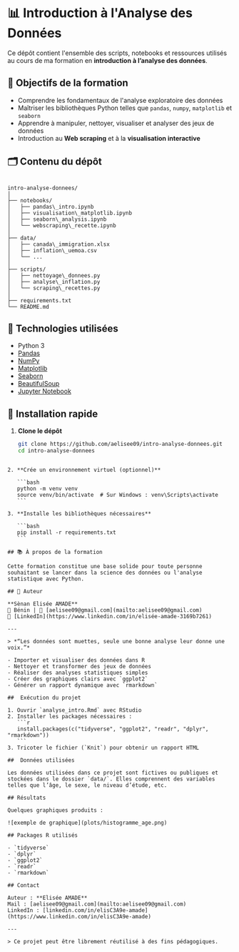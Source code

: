 # 📊 Introduction à l'Analyse des Données

Ce dépôt contient l'ensemble des scripts, notebooks et ressources utilisés au cours de ma formation en **introduction à l’analyse des données**.

## 🎯 Objectifs de la formation

- Comprendre les fondamentaux de l'analyse exploratoire des données
- Maîtriser les bibliothèques Python telles que `pandas`, `numpy`, `matplotlib` et `seaborn`
- Apprendre à manipuler, nettoyer, visualiser et analyser des jeux de données
- Introduction au **Web scraping** et à la **visualisation interactive**

## 🗂️ Contenu du dépôt

```

intro-analyse-donnees/
│
├── notebooks/
│   ├── pandas\_intro.ipynb
│   ├── visualisation\_matplotlib.ipynb
│   ├── seaborn\_analysis.ipynb
│   └── webscraping\_recette.ipynb
│
├── data/
│   ├── canada\_immigration.xlsx
│   ├── inflation\_uemoa.csv
│   └── ...
│
├── scripts/
│   ├── nettoyage\_donnees.py
│   ├── analyse\_inflation.py
│   └── scraping\_recettes.py
│
├── requirements.txt
└── README.md

````

## 🧰 Technologies utilisées

- Python 3
- [Pandas](https://pandas.pydata.org/)
- [NumPy](https://numpy.org/)
- [Matplotlib](https://matplotlib.org/)
- [Seaborn](https://seaborn.pydata.org/)
- [BeautifulSoup](https://www.crummy.com/software/BeautifulSoup/)
- [Jupyter Notebook](https://jupyter.org/)

## 🚀 Installation rapide

1. **Clone le dépôt**
   ```bash
   git clone https://github.com/aelisee09/intro-analyse-donnees.git
   cd intro-analyse-donnees
````

2. **Crée un environnement virtuel (optionnel)**

   ```bash
   python -m venv venv
   source venv/bin/activate  # Sur Windows : venv\Scripts\activate
   ```

3. **Installe les bibliothèques nécessaires**

   ```bash
   pip install -r requirements.txt
   ```

## 📚 À propos de la formation

Cette formation constitue une base solide pour toute personne souhaitant se lancer dans la science des données ou l'analyse statistique avec Python.

## 🙋 Auteur

**Sènan Elisée AMADE**
📍 Bénin | 📧 [aelisee09@gmail.com](mailto:aelisee09@gmail.com)
🔗 [LinkedIn](https://www.linkedin.com/in/elisée-amade-3169b7261)

---

> *“Les données sont muettes, seule une bonne analyse leur donne une voix.”*

- Importer et visualiser des données dans R
- Nettoyer et transformer des jeux de données
- Réaliser des analyses statistiques simples
- Créer des graphiques clairs avec `ggplot2`
- Générer un rapport dynamique avec `rmarkdown`

##  Exécution du projet

1. Ouvrir `analyse_intro.Rmd` avec RStudio
2. Installer les packages nécessaires :
   ```r
   install.packages(c("tidyverse", "ggplot2", "readr", "dplyr", "rmarkdown"))
   ```
3. Tricoter le fichier (`Knit`) pour obtenir un rapport HTML

##  Données utilisées

Les données utilisées dans ce projet sont fictives ou publiques et stockées dans le dossier `data/`. Elles comprennent des variables telles que l’âge, le sexe, le niveau d’étude, etc.

## Résultats

Quelques graphiques produits :

![exemple de graphique](plots/histogramme_age.png)

## Packages R utilisés

- `tidyverse`
- `dplyr`
- `ggplot2`
- `readr`
- `rmarkdown`

## Contact

Auteur : **Elisée AMADE**  
Mail : [aelisee09@gmail.com](mailto:aelisee09@gmail.com)  
LinkedIn : [linkedin.com/in/elisC3A9e-amade](https://www.linkedin.com/in/elisC3A9e-amade)

---

> Ce projet peut être librement réutilisé à des fins pédagogiques.
